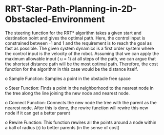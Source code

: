 # RRT-Star-Path-Planning-in-2D-Obstacled-Environment

The steering function for the RRT* algorithm takes a given start and destination point and
gives the optimal path. Here, the control input is constrained between -1 and 1 and the requirement is
to reach the goal as fast as possible. The given system dynamics is a first order system where the
control input is the velocity of the robot. Assuming that we can apply the maximum allowable input
( u = 1) at all steps of the path, we can argue that the shortest distance path will be the most optimal
path. Therefore, the cost function for the algorithm in this case would be the distance itself.

o Sample Function: Samples a point in the obstacle free space

o Steer Function: Finds a point in the neighborhood to the nearest node in the tree along the line
joining the new node and nearest node.

o Connect Function: Connects the new node the tree with the parent as the nearest node. After
this is done, the rewire function will rewire this new node if it can get a better parent

o Rewire Function: This function rewires all the points around a node within a ball of radius (r)
to better parents (in the sense of cost)
